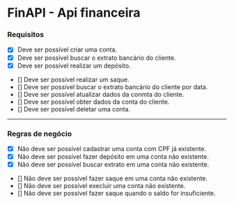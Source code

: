 # FinAPI - Api financeira

### Requisitos

- [x] Deve ser possível criar uma conta.
- [x] Deve ser possível buscar o extrato bancário do cliente.
- [x] Deve ser possível realizar um depósito.
- [] Deve ser possível realizar um saque.
- [] Deve ser possível buscar o extrato bancário do cliente por data.
- [] Deve ser possível atualizar dados da conmta do cliente.
- [] Deve ser possível obter dados da conta do cliente.
- [] Deve ser possível deletar uma conta.

---

### Regras de negócio

- [x] Não deve ser possível cadastrar uma conta com CPF já existente.
- [x] Não deve ser possível fazer depósito em uma conta não existente.
- [x] Não deve ser possível buscar extrato em uma conta não existente.
- [] Não deve ser possível fazer saque em uma conta não existente.
- [] Não deve ser possível execluir uma conta não existente.
- [] Não deve ser possível fazer saque quando o saldo for insuficiente.